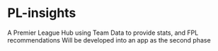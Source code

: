 # PL-insights
A Premier League Hub using Team Data to provide stats, and FPL recommendations
Will be developed into an app as the second phase
